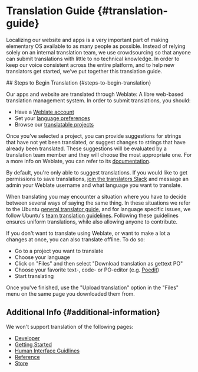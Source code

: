 # Translation Guide {#translation-guide}

Localizing our website and apps is a very important part of making elementary OS available to as many people as possible. Instead of relying solely on an internal translation team, we use crowdsourcing so that anyone can submit translations with little to no technical knowledge. In order to keep our voice consistent across the entire platform, and to help new translators get started, we’ve put together this translation guide.

<span id="translating-applications"/>
<span id="translating-our-website"/>
## Steps to Begin Translation {#steps-to-begin-translation}

Our apps and website are translated through Weblate: A libre web-based translation management system. In order to submit translations, you should:

* Have a [Weblate account](https://l10n.elementary.io/accounts/register/)
* Set your [language preferences](https://l10n.elementary.io/accounts/profile/)
* Browse our [translatable projects](https://l10n.elementary.io/projects/)

Once you’ve selected a project, you can provide suggestions for strings that have not yet been translated, or suggest changes to strings that have already been translated. These suggestions will be evaluated by a translation team member and they will choose the most appropriate one. For a more info on Weblate, you can refer to its [documentation](https://docs.weblate.org/en/weblate-3.0.1/user/index.html).

By default, you're only able to suggest translations. If you would like to get permissions to save translations, [join the translators Slack](https://ele-l10n.slack.com/join/shared_invite/enQtMjkwMjI2Mzk5ODQxLWM3NWZlMjMxMTUyNzg0MjdiNTdkYTM5ZDA3NzE5YTIwMzZmZjhmZjg0MzQwMGE5MjVhMGU2Yjk2MDU1MGZiYTU) and message an admin your Weblate username and what language you want to translate.

When translating you may encounter a situation where you have to decide between several ways of saying the same thing. In these situations we refer to the Ubuntu [general translator guide](https://help.launchpad.net/Translations/Guide), and for language specific issues, we follow Ubuntu's [team translation guidelines](https://translations.launchpad.net/+groups/ubuntu-translators). Following these guidelines ensures uniform translations, while also allowing anyone to contribute.

If you don't want to translate using Weblate, or want to make a lot a changes at once, you can also translate offline. To do so:

* Go to a project you want to translate
* Choose your language
* Click on "Files" and then select "Download translation as gettext PO"
* Choose your favorite text-, code- or PO-editor (e.g. [Poedit](https://poedit.net/))
* Start translating

Once you've finished, use the "Upload translation" option in the "Files" menu on the same page you downloaded them from.

## Additional Info {#additional-information}

We won't support translation of the following pages:

* <a href="https://developer.elementary.io" data-l10n-off="1">Developer</a>
* <a href="https://elementary.io/docs/code/getting-started" data-l10n-off="1">Getting Started</a>
* <a href="https://elementary.io/docs/human-interface-guidelines" data-l10n-off="1">Human Interface Guidlines</a>
* <a href="https://elementary.io/docs/code/reference" data-l10n-off="1">Reference</a>
* <a href="https://elementary.io/store/" data-l10n-off="1">Store</a>
